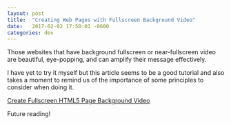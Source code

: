 ```yaml
---
layout: post
title:  "Creating Web Pages with Fullscreen Background Video"
date:   2017-02-02 17:50:01 -0600
categories: dev
---
```


Those websites that have background fullscreen or near-fullscreen video are beautiful, eye-popping,
and can amplify their message effectively.

I have yet to try it myself but this article seems to be a good tutorial and also takes a moment
to remind us of the importance of some principles to consider when doing it.

[Create Fullscreen HTML5 Page Background Video](http://thenewcode.com/777/Create-Fullscreen-HTML5-Page-Background-Video)

Future reading!
